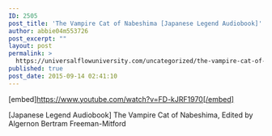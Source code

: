 ```yaml
---
ID: 2505
post_title: 'The Vampire Cat of Nabeshima [Japanese Legend Audiobook]'
author: abbie04m553726
post_excerpt: ""
layout: post
permalink: >
  https://universalflowuniversity.com/uncategorized/the-vampire-cat-of-nabeshima-japanese-legend-audiobook/
published: true
post_date: 2015-09-14 02:41:10
---
```

[embed]https://www.youtube.com/watch?v=FD-kJRF1970[/embed]<br>
<p>[Japanese Legend Audiobook] The Vampire Cat of Nabeshima, Edited by Algernon Bertram Freeman-Mitford</p>